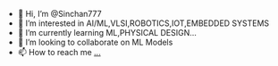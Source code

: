 - 👋 Hi, I’m @Sinchan777
- 👀 I’m interested in AI/ML,VLSI,ROBOTICS,IOT,EMBEDDED SYSTEMS
- 🌱 I’m currently learning ML,PHYSICAL DESIGN...
- 💞️ I’m looking to collaborate on ML Models
- 📫 How to reach me [...](https://x.com/TheAI_MLanimal)

<!---
Sinchan777/Sinchan777 is a ✨ special ✨ repository because its `README.md` (this file) appears on your GitHub profile.
You can click the Preview link to take a look at your changes.
--->

